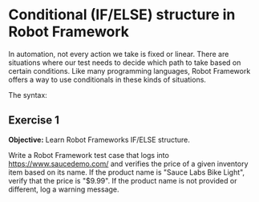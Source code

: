 # Conditional (IF/ELSE) structure in Robot Framework

In automation, not every action we take is fixed or linear. There are situations where our test needs to decide which path to take based on certain conditions. Like many programming languages, Robot Framework offers a way to use conditionals in these kinds of situations.

The syntax:

## Exercise 1
**Objective:** Learn Robot Frameworks IF/ELSE structure.

Write a Robot Framework test case that logs into https://www.saucedemo.com/ and verifies the price of a given inventory item based on its name. If the product name is "Sauce Labs Bike Light", verify that the price is "$9.99". If the product name is not provided or different, log a warning message.